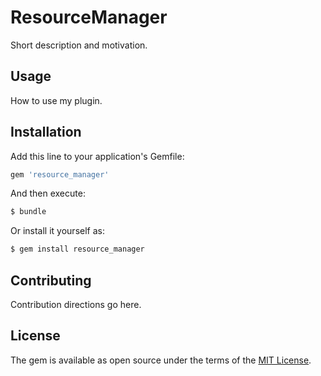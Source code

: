 # ResourceManager
Short description and motivation.

## Usage
How to use my plugin.

## Installation
Add this line to your application's Gemfile:

```ruby
gem 'resource_manager'
```

And then execute:
```bash
$ bundle
```

Or install it yourself as:
```bash
$ gem install resource_manager
```

## Contributing
Contribution directions go here.

## License
The gem is available as open source under the terms of the [MIT License](https://opensource.org/licenses/MIT).
